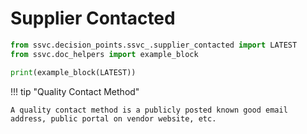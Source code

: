 # Supplier Contacted

```python exec="true" idprefix=""
from ssvc.decision_points.ssvc_.supplier_contacted import LATEST
from ssvc.doc_helpers import example_block

print(example_block(LATEST))
```

!!! tip "Quality Contact Method"

    A quality contact method is a publicly posted known good email address, public portal on vendor website, etc.
